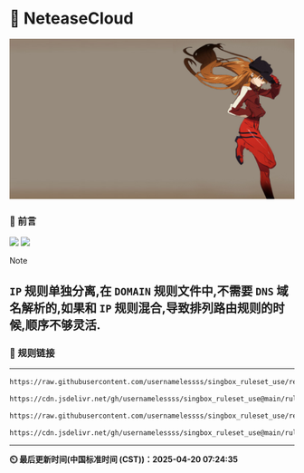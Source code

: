 
# 🧸 NeteaseCloud
![](https://raw.githubusercontent.com/usernamelessss/picture-bed/main/images/202504042256831.jpg)
### 📣 前言
![](https://shields.io/badge/-移除重复规则-ff69b4) ![](https://shields.io/badge/-IP&nbsp;规则单独存放不与&nbsp;DOMAIN&nbsp;等混合-green)
> [!NOTE]
**`IP` 规则单独分离,在 `DOMAIN` 规则文件中,不需要 `DNS` 域名解析的,如果和 `IP` 规则混合,导致排列路由规则的时候,顺序不够灵活.**
---

###  🔗 规则链接
---

```url
https://raw.githubusercontent.com/usernamelessss/singbox_ruleset_use/refs/heads/main/rule/NeteaseCloud/NeteaseCloud_IP.json
```

```url
https://cdn.jsdelivr.net/gh/usernamelessss/singbox_ruleset_use@main/rule/NeteaseCloud/NeteaseCloud_IP.json
```

```url
https://raw.githubusercontent.com/usernamelessss/singbox_ruleset_use/refs/heads/main/rule/NeteaseCloud/NeteaseCloud_IP.srs
```

```url
https://cdn.jsdelivr.net/gh/usernamelessss/singbox_ruleset_use@main/rule/NeteaseCloud/NeteaseCloud_IP.srs
```

---
**⏲️ 最后更新时间(中国标准时间 (CST))：2025-04-20 07:24:35**